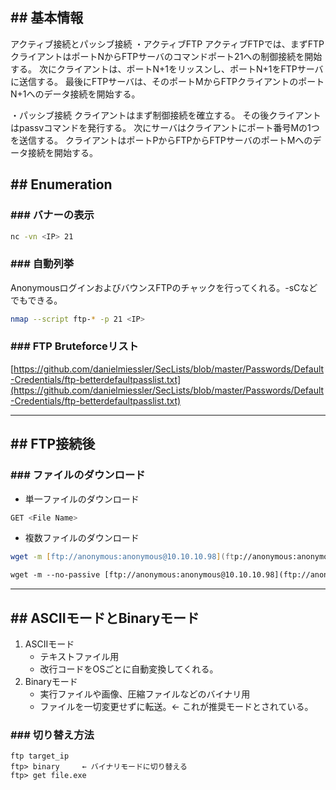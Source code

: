 ## ## 基本情報
アクティブ接続とパッシブ接続
・アクティブFTP
 	アクティブFTPでは、まずFTPクライアントはポートNからFTPサーバのコマンドポート21への制御接続を開始する。
 	次にクライアントは、ポートN+1をリッスンし、ポートN+1をFTPサーバに送信する。
	最後にFTPサーバは、そのポートMからFTPクライアントのポートN+1へのデータ接続を開始する。
	
・パッシブ接続
	クライアントはまず制御接続を確立する。
	その後クライアントはpassvコマンドを発行する。
	次にサーバはクライアントにポート番号Mの1つを送信する。
	クライアントはポートPからFTPからFTPサーバのポートMへのデータ接続を開始する。

## ## Enumeration
### ### バナーの表示
```zsh
nc -vn <IP> 21
```

### ### 自動列挙
AnonymousログインおよびバウンスFTPのチャックを行ってくれる。-sCなどでもできる。
```zsh
nmap --script ftp-* -p 21 <IP>
```

### ### FTP Bruteforceリスト
[https://github.com/danielmiessler/SecLists/blob/master/Passwords/Default-Credentials/ftp-betterdefaultpasslist.txt](https://github.com/danielmiessler/SecLists/blob/master/Passwords/Default-Credentials/ftp-betterdefaultpasslist.txt)

---
## ## FTP接続後
### ### ファイルのダウンロード
- 単一ファイルのダウンロード
```zsh
GET <File Name>
```

- 複数ファイルのダウンロード
```zsh
wget -m [ftp://anonymous:anonymous@10.10.10.98](ftp://anonymous:anonymous@10.10.10.98) #Donwload all

wget -m --no-passive [ftp://anonymous:anonymous@10.10.10.98](ftp://anonymous:anonymous@10.10.10.98) #Download all
```

---
## ## ASCIIモードとBinaryモード
1. ASCIIモード
	- テキストファイル用
	- 改行コードをOSごとに自動変換してくれる。
2. Binaryモード
	- 実行ファイルや画像、圧縮ファイルなどのバイナリ用
	- ファイルを一切変更せずに転送。<- これが推奨モードとされている。
### ### 切り替え方法
```
ftp target_ip
ftp> binary     ← バイナリモードに切り替える
ftp> get file.exe
```
